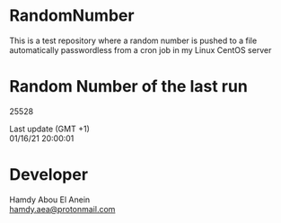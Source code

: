 # RandomNumber    
This is a test repository where a random number is pushed to a file automatically passwordless from a cron job in my Linux CentOS server    
# Random Number of the last run   
25528
      
Last update (GMT +1)    
01/16/21 20:00:01
# Developer    
Hamdy Abou El Anein   
hamdy.aea@protonmail.com
